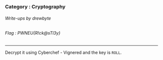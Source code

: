 ### Category : Cryptography
###### Write-ups by drewbyte
###### Flag : PWNEU{R!ck@sTl3y}
---

Decrypt it using Cyberchef - Vignered and the key is ``ROLL``.

<br>
<img src="https://github.com/drew-byte/pwneu-writeups/blob/main/00x8%20saved%20images/Pasted%20image%2020240320105344.png" alt="">
 <br>